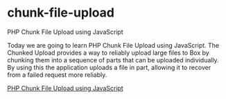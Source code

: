 # chunk-file-upload
PHP Chunk File Upload using JavaScript

Today we are going to learn PHP Chunk File Upload using JavaScript. The Chunked Upload provides a way to reliably upload large files to Box by chunking them into a sequence of parts that can be uploaded individually. By using this the application uploads a file in part, allowing it to recover from a failed request more reliably.

[PHP Chunk File Upload using JavaScript](https://laraveltuts.com/php-chunk-file-upload-using-javascript/)
